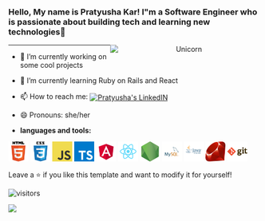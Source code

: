 ### Hello, My name is Pratyusha Kar! I"m a Software Engineer who is passionate about building tech and learning new technologies👋
<p align="center">
<img align="right" width=300px alt="Unicorn" src="https://media.giphy.com/media/3ohs4BSacFKI7A717y/giphy.gif" />
</p>
<hr>


- 🔭 I’m currently working on some cool projects
- 🌱 I’m currently learning Ruby on Rails and React
- 📫 How to reach me: 
  <a href="https://www.linkedin.com/in/pratyushakar/">
    <img align= "center" alt="Pratyusha's LinkedIN" width="32px" src="https://raw.githubusercontent.com/peterthehan/peterthehan/master/assets/linkedin.svg" />
  </a>

- 😄 Pronouns: she/her
- **languages and tools:**  

<code><img height="40" src="https://raw.githubusercontent.com/github/explore/80688e429a7d4ef2fca1e82350fe8e3517d3494d/topics/html/html.png"></code>
<code><img height="40" src="https://raw.githubusercontent.com/github/explore/80688e429a7d4ef2fca1e82350fe8e3517d3494d/topics/css/css.png"></code>
<code><img height="40" src="https://raw.githubusercontent.com/github/explore/80688e429a7d4ef2fca1e82350fe8e3517d3494d/topics/javascript/javascript.png"></code>
<code><img height="40" src="https://raw.githubusercontent.com/github/explore/80688e429a7d4ef2fca1e82350fe8e3517d3494d/topics/typescript/typescript.png"></code>
<code><img height="40" src="https://raw.githubusercontent.com/github/explore/80688e429a7d4ef2fca1e82350fe8e3517d3494d/topics/angular/angular.png"></code>
<code><img height="40" src="https://raw.githubusercontent.com/github/explore/80688e429a7d4ef2fca1e82350fe8e3517d3494d/topics/react/react.png"></code>
<code><img height="40" src="https://raw.githubusercontent.com/github/explore/80688e429a7d4ef2fca1e82350fe8e3517d3494d/topics/nodejs/nodejs.png"></code>
<code><img height="40" src="https://raw.githubusercontent.com/github/explore/80688e429a7d4ef2fca1e82350fe8e3517d3494d/topics/mysql/mysql.png"></code>
<code><img height="40" src="https://raw.githubusercontent.com/github/explore/80688e429a7d4ef2fca1e82350fe8e3517d3494d/topics/java/java.png"></code>
<code><img height="40" src="https://raw.githubusercontent.com/github/explore/80688e429a7d4ef2fca1e82350fe8e3517d3494d/topics/ruby/ruby.png"></code>
<code><img height="40" src="https://raw.githubusercontent.com/github/explore/80688e429a7d4ef2fca1e82350fe8e3517d3494d/topics/git/git.png"></code>

Leave a ⭐️ if you like this template and want to modify it for yourself!
<!-- if you like what i do, maybe consider buying me a coffee/tea 🥺👉👈 -->

<!-- <a href="https://www.buymeacoffee.com/pratyushakar" target="_blank"><img src="https://cdn.buymeacoffee.com/buttons/v2/default-red.png" alt="Buy Me A Coffee" width="150" ></a> -->

![visitors](https://visitor-badge.laobi.icu/badge?page_id=pratyusha23kar.pratyusha23kar)


<img src="https://github-readme-stats.vercel.app/api?username=pratyusha23kar&&show_icons=true&title_color=ffffff&icon_color=bb2acf&text_color=daf7dc&bg_color=151515">

